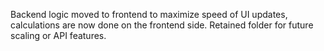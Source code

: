 Backend logic moved to frontend to maximize speed of UI updates, calculations are now done on the frontend side.
Retained folder for future scaling or API features.
